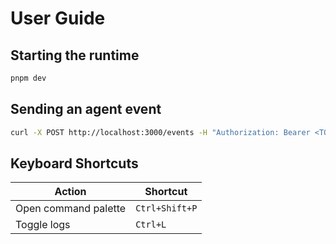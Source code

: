 # User Guide

## Starting the runtime
```bash
pnpm dev
```

## Sending an agent event
```bash
curl -X POST http://localhost:3000/events -H "Authorization: Bearer <TOKEN>" -d '{ "type": "ping" }'
```

## Keyboard Shortcuts
| Action | Shortcut |
| --- | --- |
| Open command palette | `Ctrl+Shift+P` |
| Toggle logs | `Ctrl+L` |
